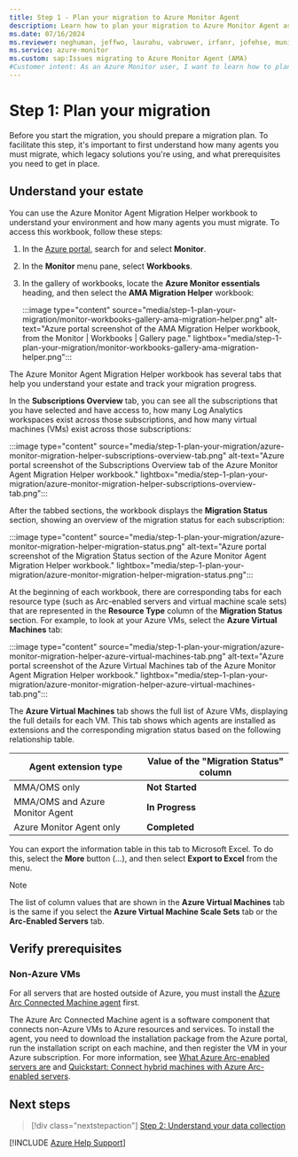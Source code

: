 ```yaml
---
title: Step 1 - Plan your migration to Azure Monitor Agent
description: Learn how to plan your migration to Azure Monitor Agent as the first step toward upgrading from the legacy Log Analytics Agent.
ms.date: 07/16/2024
ms.reviewer: neghuman, jeffwo, laurahu, vabruwer, irfanr, jofehse, muniesa, amanan, v-weizhu
ms.service: azure-monitor
ms.custom: sap:Issues migrating to Azure Monitor Agent (AMA)
#Customer intent: As an Azure Monitor user, I want to learn how to plan a migration to Azure Monitor so that I can move on from using the legacy Log Analytics Agent.
---
```

# Step 1: Plan your migration

Before you start the migration, you should prepare a migration plan. To facilitate this step, it's important to first understand how many agents you must migrate, which legacy solutions you're using, and what prerequisites you need to get in place.

## Understand your estate

You can use the Azure Monitor Agent Migration Helper workbook to understand your environment and how many agents you must migrate. To access this workbook, follow these steps:

1. In the [Azure portal][ap], search for and select **Monitor**.
1. In the **Monitor** menu pane, select **Workbooks**.
1. In the gallery of workbooks, locate the **Azure Monitor essentials** heading, and then select the **AMA Migration Helper** workbook:

   :::image type="content" source="media/step-1-plan-your-migration/monitor-workbooks-gallery-ama-migration-helper.png" alt-text="Azure portal screenshot of the AMA Migration Helper workbook, from the Monitor | Workbooks | Gallery page." lightbox="media/step-1-plan-your-migration/monitor-workbooks-gallery-ama-migration-helper.png":::

The Azure Monitor Agent Migration Helper workbook has several tabs that help you understand your estate and track your migration progress.

In the **Subscriptions Overview** tab, you can see all the subscriptions that you have selected and have access to, how many Log Analytics workspaces exist across those subscriptions, and how many virtual machines (VMs) exist across those subscriptions:

:::image type="content" source="media/step-1-plan-your-migration/azure-monitor-migration-helper-subscriptions-overview-tab.png" alt-text="Azure portal screenshot of the Subscriptions Overview tab of the Azure Monitor Agent Migration Helper workbook." lightbox="media/step-1-plan-your-migration/azure-monitor-migration-helper-subscriptions-overview-tab.png":::

After the tabbed sections, the workbook displays the **Migration Status** section, showing an overview of the migration status for each subscription:

:::image type="content" source="media/step-1-plan-your-migration/azure-monitor-migration-helper-migration-status.png" alt-text="Azure portal screenshot of the Migration Status section of the Azure Monitor Agent Migration Helper workbook." lightbox="media/step-1-plan-your-migration/azure-monitor-migration-helper-migration-status.png":::

At the beginning of each workbook, there are corresponding tabs for each resource type (such as Arc-enabled servers and virtual machine scale sets) that are represented in the **Resource Type** column of the **Migration Status** section. For example, to look at your Azure VMs, select the **Azure Virtual Machines** tab:

:::image type="content" source="media/step-1-plan-your-migration/azure-monitor-migration-helper-azure-virtual-machines-tab.png" alt-text="Azure portal screenshot of the Azure Virtual Machines tab of the Azure Monitor Agent Migration Helper workbook." lightbox="media/step-1-plan-your-migration/azure-monitor-migration-helper-azure-virtual-machines-tab.png":::

The **Azure Virtual Machines** tab shows the full list of Azure VMs, displaying the full details for each VM. This tab shows which agents are installed as extensions and the corresponding migration status based on the following relationship table.

| Agent extension type            | Value of the "Migration Status" column |
|---------------------------------|----------------------------------|
| MMA/OMS only                    | **Not Started**                  |
| MMA/OMS and Azure Monitor Agent | **In Progress**                  |
| Azure Monitor Agent only        | **Completed**                    |

You can export the information table in this tab to Microsoft Excel. To do this, select the **More** button (...), and then select **Export to Excel** from the menu.

> [!NOTE]
> The list of column values that are shown in the **Azure Virtual Machines** tab is the same if you select the **Azure Virtual Machine Scale Sets** tab or the **Arc-Enabled Servers** tab.

## Verify prerequisites

### Non-Azure VMs

For all servers that are hosted outside of Azure, you must install the [Azure Arc Connected Machine agent](/azure/azure-arc/servers/agent-overview) first.

The Azure Arc Connected Machine agent is a software component that connects non-Azure VMs to Azure resources and services. To install the agent, you need to download the installation package from the Azure portal, run the installation script on each machine, and then register the VM in your Azure subscription. For more information, see [What Azure Arc-enabled servers are](/azure/azure-arc/servers/overview) and [Quickstart: Connect hybrid machines with Azure Arc-enabled servers](/azure/azure-arc/servers/learn/quick-enable-hybrid-vm).

## Next steps

> [!div class="nextstepaction"]
> [Step 2: Understand your data collection](step-2-understand-your-data-collection.md)

[!INCLUDE [Azure Help Support](../../../../includes/azure-help-support.md)]

[ap]: https://portal.azure.com
